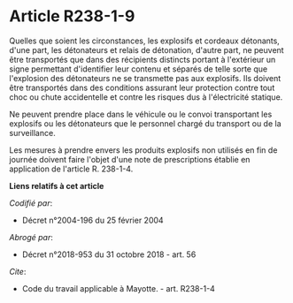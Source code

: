 # Article R238-1-9

Quelles que soient les circonstances, les explosifs et cordeaux détonants, d'une part, les détonateurs et relais de
détonation, d'autre part, ne peuvent être transportés que dans des récipients distincts portant à l'extérieur un signe
permettant d'identifier leur contenu et séparés de telle sorte que l'explosion des détonateurs ne se transmette pas aux
explosifs. Ils doivent être transportés dans des conditions assurant leur protection contre tout choc ou chute accidentelle
et contre les risques dus à l'électricité statique. 

Ne peuvent prendre place dans le véhicule ou le convoi transportant les explosifs ou les détonateurs que le personnel chargé
du transport ou de la surveillance. 

Les mesures à prendre envers les produits explosifs non utilisés en fin de journée doivent faire l'objet d'une note de
prescriptions établie en application de l'article R. 238-1-4.

**Liens relatifs à cet article**

_Codifié par_:

  - Décret n°2004-196 du 25 février 2004

_Abrogé par_:

  - Décret n°2018-953 du 31 octobre 2018 - art. 56

_Cite_:

  - Code du travail applicable à Mayotte. - art. R238-1-4
